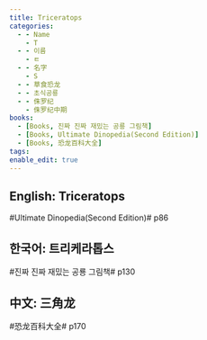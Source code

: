 ```yaml
---
title: Triceratops
categories:
  - - Name
    - T
  - - 이름
    - ㅌ
  - - 名字
    - S
  - - 草食恐龙
  - - 초식공룡
  - - 侏罗纪
    - 侏罗纪中期
books:
  - [Books, 진짜 진짜 재밌는 공룡 그림책]
  - [Books, Ultimate Dinopedia(Second Edition)]
  - [Books, 恐龙百科大全]
tags:
enable_edit: true
---
```


## English: Triceratops

#Ultimate Dinopedia(Second Edition)# p86

## 한국어: 트리케라톱스

#진짜 진짜 재밌는 공룡 그림책# p130

## 中文: 三角龙

#恐龙百科大全# p170
